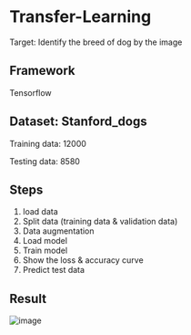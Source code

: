# Transfer-Learning
Target: Identify the breed of dog by the image
## Framework
Tensorflow
## Dataset: Stanford_dogs
Training data: 12000

Testing data: 8580
## Steps
1. load data
2. Split data (training data & validation data)
3. Data augmentation
4. Load model
5. Train model
6. Show the loss & accuracy curve
7. Predict test data
## Result
![image](https://github.com/fredliao2621/Transfer-Learning/assets/110581728/952d0c8f-3f01-4f86-94d2-20feb059a977)
